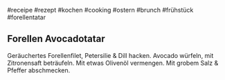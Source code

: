 
#receipe #rezept #kochen #cooking #ostern #brunch #frühstück #forellentatar

## Forellen Avocadotatar

Geräuchertes Forellenfilet, Petersilie & Dill hacken. Avocado würfeln, mit Zitronensaft beträufeln.
Mit etwas Olivenöl vermengen. Mit grobem Salz & Pfeffer abschmecken.
